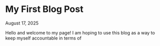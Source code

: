 # My First Blog Post  

August 17, 2025

Hello and welcome to my page! I am hoping to use this blog as a way to keep myself accountable in terms of 
